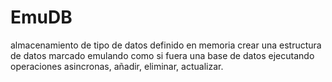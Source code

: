 # EmuDB

almacenamiento de tipo de datos definido en memoria
crear una estructura de datos marcado emulando como si fuera una base de datos
ejecutando operaciones asincronas, añadir, eliminar, actualizar.
